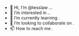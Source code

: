 - 👋 Hi, I’m @tesslaw ...
- 👀 I’m interested in ..
- 🌱 I’m currently learning .
- 💞️ I’m looking to collaborate on .
- 📫 How to reach me .

<!---
tesslaw/tesslaw is a ✨ special ✨ repository because its `README.md` (this file) appears on your GitHub profile.
You can click the Preview link to take a look at your changes.
--->
